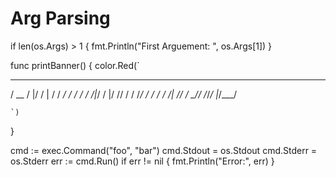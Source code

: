 # Arg Parsing

if len(os.Args) > 1 {
		fmt.Println("First Arguement: ", os.Args[1])
	}


	
func printBanner() {
	color.Red(`
   ____  __  ____   ______
  / __ \/  |/  / | / /  _/
 / / / / /|_/ /  |/ // /
/ /_/ / /  / / /|  // /
\____/_/  /_/_/ |_/___/

	`)
}


cmd := exec.Command("foo", "bar")
cmd.Stdout = os.Stdout
cmd.Stderr = os.Stderr
err := cmd.Run()
if err != nil {
    fmt.Println("Error:", err)
}

